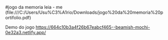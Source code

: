 #jogo da memoria
leia - me (file:///C:/Users/Usu%C3%A1rio/Downloads/jogo%20da%20memoria%20portifolio.pdf)

Demo do jogo 
https://664c10b3a4f26b67eabcf465--beamish-mochi-0e32a3.netlify.app/
